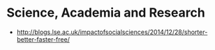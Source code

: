 # Science, Academia and Research


* http://blogs.lse.ac.uk/impactofsocialsciences/2014/12/28/shorter-better-faster-free/